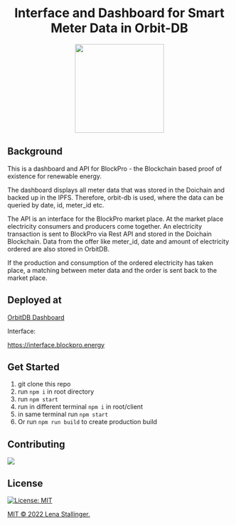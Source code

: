 <h1 align="center">Interface and Dashboard for Smart Meter Data in Orbit-DB</h1>

<p align="center">
  <img 
  src="./images/OrbitDB.png"
  raw=true 
  style="height:200px"
  />
</p>



## Background

This is a dashboard and API for BlockPro - the Blockchain based proof of existence for renewable energy.

The dashboard displays all meter data that was stored in the Doichain and backed up in the IPFS. Therefore, orbit-db is used, where the data can be queried by date, id, meter_id etc. 

The API is an interface for the BlockPro market place. At the market place electricity consumers and producers come together. An electricity transaction is sent to BlockPro via Rest API and stored in the Doichain Blockchain. Data from the offer like meter_id, date and amount of electricity ordered are also stored in OrbitDB. 

If the production and consumption of the ordered electricity has taken place, a matching between meter data and the order is sent back to the market place.

## Deployed at

<a href="https://interface.blockpro.energy">OrbitDB Dashboard</a>

Interface: 

https://interface.blockpro.energy

## Get Started

1. git clone this repo 
2. run ```npm i``` in root directory
3. run ```npm start``` 
4. run in different terminal ```npm i``` in root/client
5. in same terminal run ```npm start``` 
6. Or run ```npm run build``` to create production build

## Contributing

<a href="https://github.com/stallingerl/jwt-project/graphs/contributors">
  <img src="https://contrib.rocks/image?repo=stallingerl/jwt-project" />
</a>

## License

[![License: MIT](https://img.shields.io/badge/License-MIT-yellow.svg)](https://opensource.org/licenses/MIT)

[MIT © 2022 Lena Stallinger.](./LICENSE.txt)